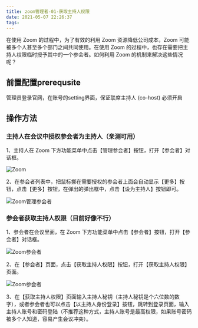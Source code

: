 ```yaml
---
title: zoom管理者-01-获取主持人权限
date: 2021-05-07 22:26:37
tags:
---
```




在使用 Zoom 的过程中，为了有效的利用 Zoom 资源降低公司成本，Zoom 可能被多个人甚至多个部门之间共同使用。在使用 Zoom 的过程中，也存在需要把主持人权限临时授予其中的一个参会者。如何利用 Zoom 的机制来解决这些情况呢？

## 前置配置prerequsite

管理员登录官网，在账号的setting界面，保证联席主持人 (co-host) 必须开启



## 操作方法

### 主持人在会议中授权参会者为主持人（亲测可用）

1、主持人在 Zoom 下方功能菜单中点击【管理参会者】按钮，打开【参会者】对话框。

![Zoom](https://www.zoomvip.cn/uploads/allimg/180815/2-1PQ5111131Z2.png)

2、在参会者列表中，把鼠标挪在需要授权的参会者上面会自动显示【更多】按钮，点击【更多】按钮，在弹出的弹出框中，点击【设为主持人】按钮即可。

![Zoom管理参会者](https://www.zoomvip.cn/uploads/allimg/180815/2-1PQ511133I32.png)

### 参会者获取主持人权限（目前好像不行）

1、参会者在会议里面，在 Zoom 下方功能菜单中点击【参会者】按钮，打开【参会者】对话框。

![Zoom参会者](https://www.zoomvip.cn/uploads/allimg/180815/2-1PQ5112631304.png)

2、在【参会者】页面，点击【获取主持人权限】按钮，打开【获取主持人权限】页面。

![Zoom参会者](https://www.zoomvip.cn/uploads/allimg/180815/2-1PQ5112K5300.png)

3、在【获取主持人权限】页面输入主持人秘钥（主持人秘钥是个六位数的数字），或者参会者也可以点击【以主持人身份登录】按钮，跳转到登录页面，输入主持人账号和密码登陆（不推荐这种方式，主持人账号是最高权限，如果账号密码被多个人知道，容易产生会议冲突）。